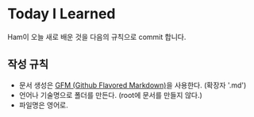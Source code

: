 # Today I Learned

Ham이 오늘 새로 배운 것을 다음의 규칙으로 commit 합니다.

## 작성 규칙
- 문서 생성은 [GFM (Github Flavored Markdown)](http://help.github.com/articles/github-flavored-markdown/)을 사용한다. (확장자 '.md')
- 언어나 기술명으로 폴더를 만든다. (root에 문서를 만들지 않다.)
- 파일명은 영어로.